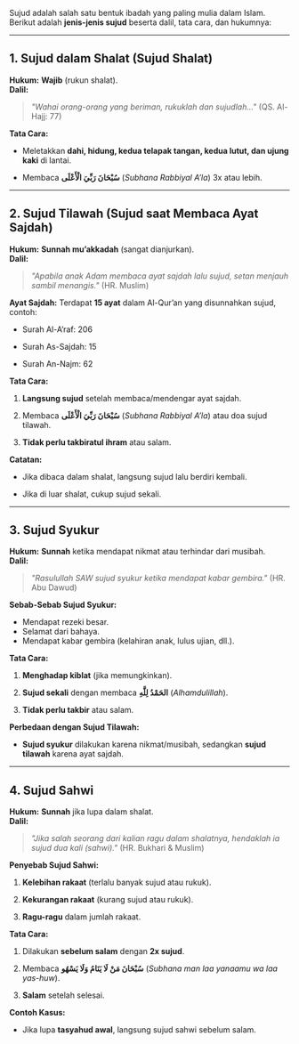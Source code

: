 Sujud adalah salah satu bentuk ibadah yang paling mulia dalam Islam. Berikut adalah **jenis-jenis sujud** beserta dalil, tata cara, dan hukumnya:

---

## **1. Sujud dalam Shalat (Sujud Shalat)**

**Hukum:** **Wajib** (rukun shalat).  
**Dalil:**

> _"Wahai orang-orang yang beriman, rukuklah dan sujudlah..."_ (QS. Al-Hajj: 77)

**Tata Cara:**

- Meletakkan **dahi, hidung, kedua telapak tangan, kedua lutut, dan ujung kaki** di lantai.
    
- Membaca **سُبْحَانَ رَبِّيَ الْأَعْلَى** (_Subhana Rabbiyal A’la_) 3x atau lebih.


---

## **2. Sujud Tilawah (Sujud saat Membaca Ayat Sajdah)**

**Hukum:** **Sunnah mu’akkadah** (sangat dianjurkan).  
**Dalil:**

> _"Apabila anak Adam membaca ayat sajdah lalu sujud, setan menjauh sambil menangis."_ (HR. Muslim)

**Ayat Sajdah:** Terdapat **15 ayat** dalam Al-Qur’an yang disunnahkan sujud, contoh:

- Surah Al-A’raf: 206
    
- Surah As-Sajdah: 15
    
- Surah An-Najm: 62
    

**Tata Cara:**

1. **Langsung sujud** setelah membaca/mendengar ayat sajdah.
    
2. Membaca **سُبْحَانَ رَبِّيَ الْأَعْلَى** (_Subhana Rabbiyal A’la_) atau doa sujud tilawah.
    
3. **Tidak perlu takbiratul ihram** atau salam.
    

**Catatan:**

- Jika dibaca dalam shalat, langsung sujud lalu berdiri kembali.
    
- Jika di luar shalat, cukup sujud sekali.
    

---

## **3. Sujud Syukur**

**Hukum:** **Sunnah** ketika mendapat nikmat atau terhindar dari musibah.  
**Dalil:**

> _"Rasulullah SAW sujud syukur ketika mendapat kabar gembira."_ (HR. Abu Dawud)

**Sebab-Sebab Sujud Syukur:**  
- Mendapat rezeki besar.  
- Selamat dari bahaya.  
- Mendapat kabar gembira (kelahiran anak, lulus ujian, dll.).

**Tata Cara:**

1. **Menghadap kiblat** (jika memungkinkan).
    
2. **Sujud sekali** dengan membaca **الحَمْدُ لِلَّهِ** (_Alhamdulillah_).
    
3. **Tidak perlu takbir** atau salam.
    

**Perbedaan dengan Sujud Tilawah:**

- **Sujud syukur** dilakukan karena nikmat/musibah, sedangkan **sujud tilawah** karena ayat sajdah.
    

---

## **4. Sujud Sahwi**

**Hukum:** **Sunnah** jika lupa dalam shalat.  
**Dalil:**

> _"Jika salah seorang dari kalian ragu dalam shalatnya, hendaklah ia sujud dua kali (sahwi)."_ (HR. Bukhari & Muslim)

**Penyebab Sujud Sahwi:**

1. **Kelebihan rakaat** (terlalu banyak sujud atau rukuk).
    
2. **Kekurangan rakaat** (kurang sujud atau rukuk).
    
3. **Ragu-ragu** dalam jumlah rakaat.
    

**Tata Cara:**

1. Dilakukan **sebelum salam** dengan **2x sujud**.
    
2. Membaca **سُبْحَانَ مَنْ لَا يَنَامُ وَلَا يَسْهُو** (_Subhana man laa yanaamu wa laa yas-huw_).
    
3. **Salam** setelah selesai.
    

**Contoh Kasus:**

- Jika lupa **tasyahud awal**, langsung sujud sahwi sebelum salam.